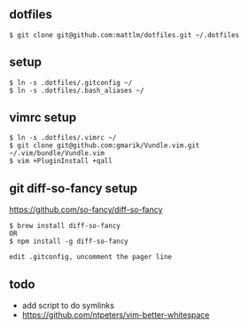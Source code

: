dotfiles
---------

    $ git clone git@github.com:mattlm/dotfiles.git ~/.dotfiles

## setup

    $ ln -s .dotfiles/.gitconfig ~/
    $ ln -s .dotfiles/.bash_aliases ~/

## vimrc setup

    $ ln -s .dotfiles/.vimrc ~/
    $ git clone git@github.com:gmarik/Vundle.vim.git ~/.vim/bundle/Vundle.vim
    $ vim +PluginInstall +qall

## git diff-so-fancy setup

https://github.com/so-fancy/diff-so-fancy

    $ brew install diff-so-fancy
    OR
    $ npm install -g diff-so-fancy

    edit .gitconfig, uncomment the pager line

## todo
* add script to do symlinks
* https://github.com/ntpeters/vim-better-whitespace
